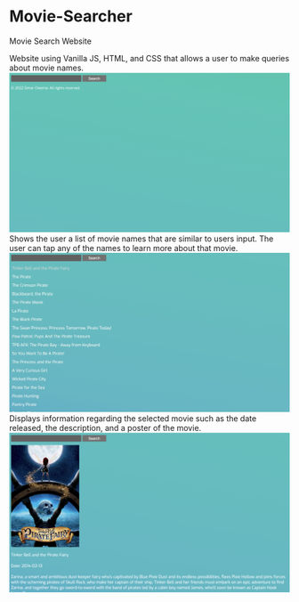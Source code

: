 # Movie-Searcher
Movie Search Website

Website using Vanilla JS, HTML, and CSS that allows a user to make queries about movie names.
![image1](readMeImages/image1.jpeg)
Shows the user a list of movie names that are similar to users input. The user can tap any of the names to learn more about that movie.
![image2](readMeImages/image2.jpeg)
Displays information regarding the selected movie such as the date released, the description, and a poster of the movie. 
![image3](readMeImages/image3.jpeg)

